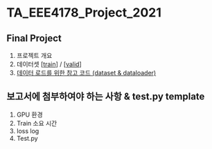 # TA_EEE4178_Project_2021


## Final Project
1. 프로젝트 개요
2. 데이터셋 [[train]()] / [[valid]()]
3. [데이터 로드를 위한 참고 코드 (dataset & dataloader)](https://github.com/seunghyeon528/TA_EEE4178_Project_2021/blob/main/Project_utils.ipynb)


## 보고서에 첨부하여야 하는 사항 & test.py template
1. GPU 환경
2. Train 소요 시간
3. loss log
4. Test.py
